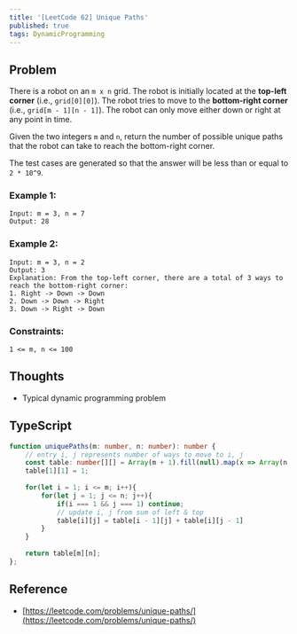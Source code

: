 ```yaml
---
title: '[LeetCode 62] Unique Paths'
published: true
tags: DynamicProgramming
---
```


## Problem

There is a robot on an `m x n` grid. The robot is initially located at the
**top-left corner** (i.e., `grid[0][0]`). The robot tries to move to the
**bottom-right corner** (i.e., `grid[m - 1][n - 1]`). The robot can only move either
down or right at any point in time.

Given the two integers `m` and `n`, return the number of possible unique paths that the robot can take to reach the bottom-right corner.

The test cases are generated so that the answer will be less than or equal to `2 * 10^9`.

### Example 1:

```
Input: m = 3, n = 7
Output: 28
```

### Example 2:

```
Input: m = 3, n = 2
Output: 3
Explanation: From the top-left corner, there are a total of 3 ways to reach the bottom-right corner:
1. Right -> Down -> Down
2. Down -> Down -> Right
3. Down -> Right -> Down
```
 
### Constraints:

```
1 <= m, n <= 100
```

## Thoughts

- Typical dynamic programming problem

## TypeScript

```typescript
function uniquePaths(m: number, n: number): number {
    // entry i, j represents number of ways to move to i, j
    const table: number[][] = Array(m + 1).fill(null).map(x => Array(n + 1).fill(0));
    table[1][1] = 1;
    
    for(let i = 1; i <= m; i++){
        for(let j = 1; j <= n; j++){
            if(i === 1 && j === 1) continue;
            // update i, j from sum of left & top
            table[i][j] = table[i - 1][j] + table[i][j - 1]
        }
    }
    
    return table[m][n];
};
```

## Reference

- [https://leetcode.com/problems/unique-paths/](https://leetcode.com/problems/unique-paths/)